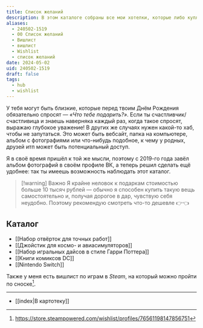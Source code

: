 ```yaml
---
title: Список желаний
description: В этом каталоге собраны все мои хотелки, которые либо куплю сам, либо буду рад принять в подарок
aliases:
  - 240502-1519
  - 00 Список желаний
  - Вишлист
  - вишлист
  - Wishlist
  - список желаний
date: 2024-05-02
uid: 240502-1519
draft: false
tags:
  - hub
  - wishlist
---
```


У тебя могут быть близкие, которые перед твоим Днём Рождения обязательно спросят — *«Что тебе подарить?»*. Если ты счастливчик/счастливица и знаешь наверняка каждый раз, когда такое спросят, выражаю глубокое уважение! В других же случаях нужен какой-то хаб, чтобы не запутаться. Это может быть вебсайт, папка на компьютере, альбом с фотографиями или что-нибудь подобное, к чему у родных, друзей итп может быть потенциальный доступ.

Я в своё время пришёл к той же мысли, поэтому с 2019-го года завёл альбом фотографий в своём профиле ВК, а теперь решил сделать ещё удобнее: так ты имеешь возможность наблюдать этот каталог.

> [!warning] Важно
> Я крайне неловок к подаркам стоимостью больше 10 тысяч рублей — обычно я способен купить такую вещь самостоятельно и, получая дорогое в дар, чувствую себя неудобно. Поэтому рекомендую смотреть что-то дешевле 👉👈

## Каталог

- [[Набор отвёрток для точных работ]]
- [[Джойстик для космо- и авиасимуляторов]]
- [[Набор игральных дайсов в стиле Гарри Поттера]]
- [[Книги комиксов DC]]
- [[Nintendo Switch]]

Также у меня есть вишлист по играм в *Steam*, на который можно пройти по сноске[^steam].

---

- [[index|В картотеку]]

[^steam]: https://store.steampowered.com/wishlist/profiles/76561198147856751
